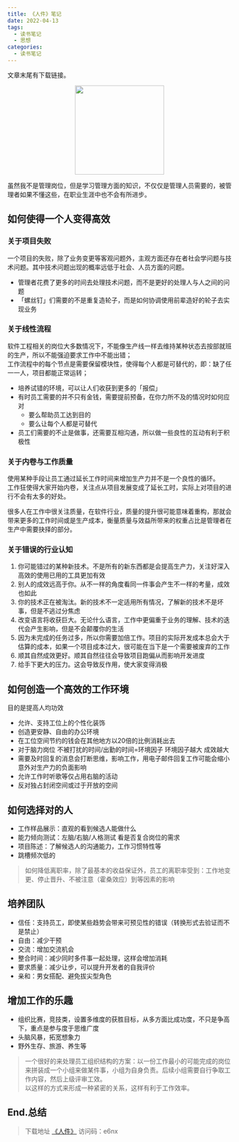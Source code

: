 ```yaml
---
title: 《人件》笔记
date: 2022-04-13
tags: 
  - 读书笔记
  - 思想 
categories: 
  - 读书笔记
---
```


文章末尾有下载链接。

<!-- more -->

<img src="/images/blog/人件.jpg" style="width:200px;margin:0 auto;display:block;">

虽然我不是管理岗位，但是学习管理方面的知识，不仅仅是管理人员需要的，被管理者如果不懂这些，在职业生涯中也不会有所进步。

## 如何使得一个人变得高效

<!-- 软件工程的管理者与被管理人者 -->

### 关于项目失败

一个项目的失败，除了业务变更等客观问题外，主观方面还存在者社会学问题与技术问题。其中技术问题出现的概率远低于社会、人员方面的问题。  

- 管理者花费了更多的时间去处理技术问题，而不是更好的处理人与人之间的问题
- 「螺丝钉」们需要的不是重复造轮子，而是如何协调使用前辈造好的轮子去实现业务

### 关于线性流程

软件工程相关的岗位大多数情况下，不能像生产线一样去维持某种状态去按部就班的生产，所以不能强迫要求工作中不能出错；  
工作流程中的每个节点是需要保留模块性，使得每个人都是可替代的，即：缺了任一一人，项目都能正常运转；  

- 培养试错的环境，可以让人们收获到更多的「报偿」
- 有时员工需要的并不只有金钱，需要提前预备，在你力所不及的情况时如何应对
  - 要么帮助员工达到目的
  - 要么让每个人都是可替代
- 员工们需要的不止是做事，还需要互相沟通，所以做一些良性的互动有利于积极性

### 关于内卷与工作质量

使用某种手段让员工通过延长工作时间来增加生产力并不是一个良性的循环。  
工作狂使得大家开始内卷，关注点从项目发展变成了延长工时，实际上对项目的进行不会有太多的好处。

很多人在工作中很关注质量，在软件行业，质量的提升很可能意味着重构，那就会带来更多的工作时间或是生产成本，衡量质量与效益所带来的权重占比是管理者在生产中需要抉择的部分。

### 关于错误的行业认知

1. 你可能错过的某种新技术。不是所有的新东西都是会提高生产力，关注好深入高效的使用已用的工具更加有效
2. 别人的成效远高于你。从不一样的角度看同一件事会产生不一样的考量，成效也如此
3. 你的技术正在被淘汰。新的技术不一定适用所有情况，了解新的技术不是坏事，但是不逃过分焦虑
4. 改变语言将收获巨大。无论什么语言，工作中更偏重于业务的理解、技术的迭代会产生影响，但是不会颠覆你的生活
5. 因为未完成的任务过多，所以你需要加倍工作。项目的实际开发成本总会大于估算的成本，如果一个项目成本过大，很可能在当下是一个需要被废弃的工作
6. 顺其自然成效更好。顺其自然往往会导致项目跑偏从而影响开发进度
7. 给手下更大的压力。这会导致反作用，使大家变得消极

## 如何创造一个高效的工作环境

目的是提高人均功效

- 允许、支持工位上的个性化装饰
- 创造更安静、自由的办公环境
- 在工位空间节约的钱会在其他地方以20倍的比例消耗出去
- 对于脑力岗位 不被打扰的时间/出勤的时间=环境因子 环境因子越大 成效越大
- 需要及时回复的消息会打断思维，影响工作，用电子邮件回复工作可能会缩小意外对生产力的负面影响
- 允许工作时听歌等仅占用右脑的活动
- 反对独占封闭空间或过于开放的空间

## 如何选择对的人

- 工作样品展示：直观的看到候选人能做什么
- 能力倾向测试：左脑/右脑/人格测试 看是否复合岗位的需求
- 项目陈述：了解候选人的沟通能力，工作习惯特性等
- 跳槽频次低的

> 如何降低离职率，除了最基本的收益保证外，员工的离职率受到：工作地变更、停止晋升、不被注意（霍桑效应）到等因素的影响

## 培养团队

- 信任：支持员工，即使某些趋势会带来可预见性的错误（转换形式去验证而不是禁止）
- 自由：减少干预
- 交流：增加交流机会
- 整合时间：减少同时多件事一起处理，这样会增加消耗
- 要求质量：减少让步，可以提升开发者的自我评价
- 亲和：男女搭配、避免拔尖型角色

## 增加工作的乐趣

- 组织比赛，竞技类，设置多维度的获胜目标，从多方面比成功度，不只是争高下，重点是参与度于思维广度
- 头脑风暴，拓宽想象力
- 野外生存、旅游、养生等
  
> 一个很好的来处理员工组织结构的方案：以一份工作最小的可能完成的岗位来拼装成一个小组来做某件事，小组为自身负责。后续小组需要自行争取工作内容，然后上级评审工效。  
> 以这样的方式来形成一种紧密的关系，这样有利于工作效率。

## End.总结

> 下载地址 [《人件》](https://cloud.189.cn/t/J7zAzqnInaIb) 访问码：e6nx

